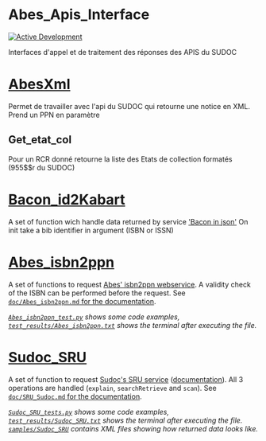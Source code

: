 # Abes_Apis_Interface 

[![Active Development](https://img.shields.io/badge/Maintenance%20Level-Actively%20Developed-brightgreen.svg)](https://gist.github.com/cheerfulstoic/d107229326a01ff0f333a1d3476e068d)

Interfaces d'appel et de traitement des réponses des APIS du SUDOC

# [AbesXml](./AbesXml.py)

Permet de travailler avec l'api du SUDOC qui retourne une notice en XML. Prend un PPN en paramètre

## Get_etat_col

Pour un RCR donné retourne la liste des Etats de collection formatés (955$$r du SUDOC)

# [Bacon_id2Kabart](./Bacon_Id2Kabart.py)

A set of function wich handle data returned by service ['Bacon in json'](http://documentation.abes.fr/aidebacon/index.html#WebserviceId2)
On init take a bib identifier in argument (ISBN or ISSN)

# [Abes_isbn2ppn](./Abes_isbn2ppn.py)

A set of functions to request [Abes' isbn2ppn webservice](https://documentation.abes.fr/sudoc/manuels/administration/aidewebservices/index.html#isbn2ppn).
A validity check of the ISBN can be performed before the request.
See [`doc/Abes_isbn2ppn.md` for the documentation](./doc/Abes_isbn2ppn.md).

_[`Abes_isbn2ppn_test.py`](./Abes_isbn2ppn_test.py) shows some code examples, [`test_results/Abes_isbn2ppn.txt`](./test_results/Abes_isbn2ppn.txt) shows the terminal after executing the file._

# [Sudoc_SRU](./Sudoc_SRU.py)

A set of function to request [Sudoc's SRU service](https://abes.fr/reseau-sudoc/reutiliser-les-donnees-sudoc/service-sru/) ([documentation](https://abes.fr/wp-content/uploads/2023/05/guide-utilisation-service-sru-catalogue-sudoc.pdf)).
All 3 operations are handled (`explain`, `searchRetrieve` and `scan`).
See [`doc/SRU_Sudoc.md` for the documentation](./doc/Sudoc_SRU.md).

_[`Sudoc_SRU_tests.py`](./Sudoc_SRU_tests.py) shows some code examples, [`test_results/Sudoc_SRU.txt`](./test_results/Sudoc_SRU.txt) shows the terminal after executing the file._
_[`samples/Sudoc_SRU`](./samples/Sudoc_SRU/) contains XML files showing how returned data looks like._